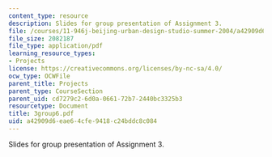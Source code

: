 ```yaml
---
content_type: resource
description: Slides for group presentation of Assignment 3.
file: /courses/11-946j-beijing-urban-design-studio-summer-2004/a42909d6eae64cfe9418c24bddc8c084_3group6.pdf
file_size: 2082187
file_type: application/pdf
learning_resource_types:
- Projects
license: https://creativecommons.org/licenses/by-nc-sa/4.0/
ocw_type: OCWFile
parent_title: Projects
parent_type: CourseSection
parent_uid: cd7279c2-6d0a-0661-72b7-2440bc3325b3
resourcetype: Document
title: 3group6.pdf
uid: a42909d6-eae6-4cfe-9418-c24bddc8c084
---
```

Slides for group presentation of Assignment 3.